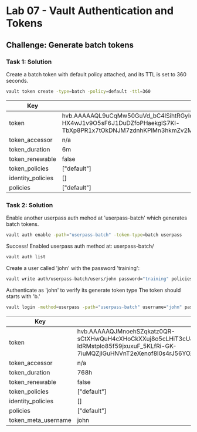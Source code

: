 # Lab 07 - Vault Authentication and Tokens

## Challenge: Generate batch tokens

### Task 1: Solution

Create a batch token with default policy attached, and its TTL is set to 360 seconds.

```bash
vault token create -type=batch -policy=default -ttl=360
```

Key                 |Value
---                 |-----
token               |hvb.AAAAAQL9uCqMw50GuVd_bC4lSihtRGyIdKrxAq4DKPSgy-HX4wJ1v9O5sF6J1DuDZfoPHaekgIS7Kl-TbXp8PR1x7tOkDNJM7zdnhKPlMn3hkmZv2MioFQULyjzMVYoloAIj4l1SVzOtrs96NwogrDFzPqmPpiZHeQ
token_accessor      |n/a
token_duration      |6m
token_renewable     |false
token_policies      |["default"]
identity_policies   |[]
policies            |["default"]

### Task 2: Solution

Enable another userpass auth mehod at 'userpass-batch' which generates batch tokens.

```bash
vault auth enable -path="userpass-batch" -token-type=batch userpass
```
Success! Enabled userpass auth method at: userpass-batch/

```bash
vault auth list
```

Create a user called 'john' with the password 'training':

```bash
vault write auth/userpass-batch/users/john password="training" policies="default"
```

Authenticate as 'john' to verify its generate token type The token should starts with 'b.'

```bash
vault login -method=userpass -path="userpass-batch" username="john" password="training"
```

Key                   |Value
---                   |-----
token                 |hvb.AAAAAQJMnoehSZqkatz0QR-sCtXHwQuH4cXHoCkXXuj8o5cLHiT3cUJZSFrXReeb5razhH2XPwDH2ZvBBe7rtKUqGt5SWQglb57mCZ9ZIFP6TJ32_j9wXVwuWTb-ldRMstplo85f59jxuxuF_5KLfRi-GK-7iuMQZjIGuHNVnT2eXenof8l0s4rJ56YOX4WtiElfQH7htwYLTWvSMeJ_kogoP_h5IEviNB8SR0dMxQ4
token_accessor        |n/a
token_duration        |768h
token_renewable       |false
token_policies        |["default"]
identity_policies     |[]
policies              |["default"]
token_meta_username   |john
